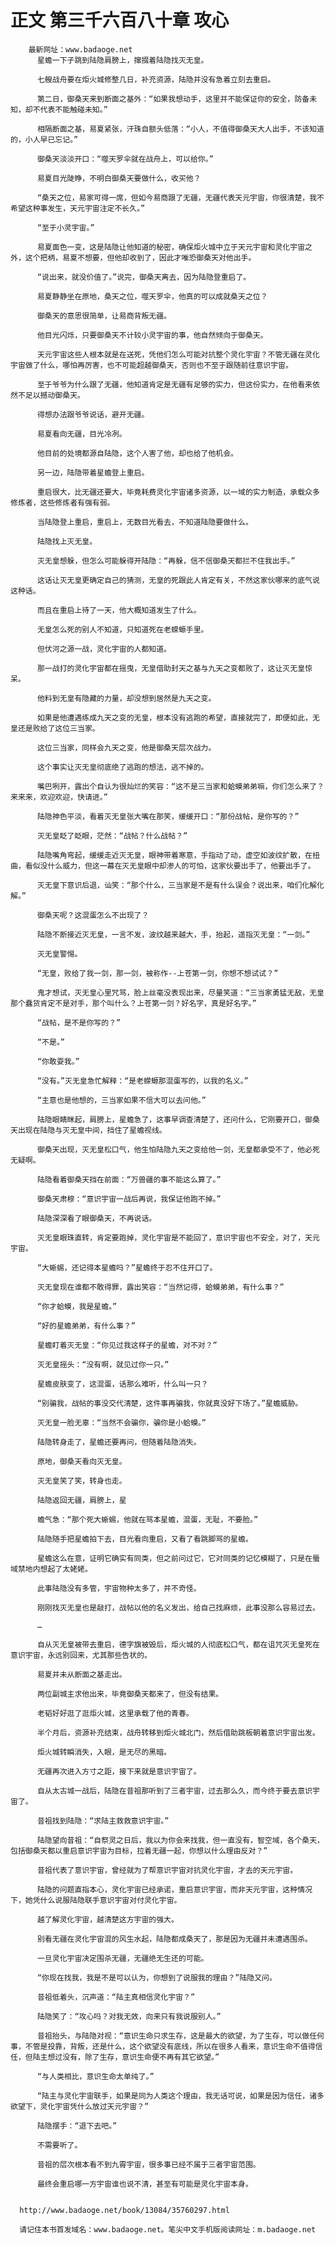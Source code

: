 # 正文 第三千六百八十章 攻心
        最新网址：www.badaoge.net
          星蟾一下子跳到陆隐肩膀上，撺掇着陆隐找灭无皇。
      
          七艘战舟要在炬火城修整几日，补充资源，陆隐并没有急着立刻去重启。
      
          第二日，御桑天来到断面之基外：“如果我想动手，这里并不能保证你的安全，防备未知，却不代表不能触碰未知。”
      
          相隔断面之基，易夏紧张，汗珠自额头低落：“小人，不值得御桑天大人出手，不该知道的，小人早已忘记。”
      
          御桑天淡淡开口：“噬天罗伞就在战舟上，可以给你。”
      
          易夏目光陡睁，不明白御桑天要做什么，收买他？
      
          “桑天之位，易家可得一席，但如今易商跟了无疆，无疆代表天元宇宙，你很清楚，我不希望这种事发生，天元宇宙注定不长久。”
      
          “至于小灵宇宙。”
      
          易夏面色一变，这是陆隐让他知道的秘密，确保炬火城中立于天元宇宙和灵化宇宙之外，这个把柄，易夏不想要，但他却收到了，因此才唯恐御桑天对他出手。
      
          “说出来，就没价值了。”说完，御桑天离去，因为陆隐登重启了。
      
          易夏静静坐在原地，桑天之位，噬天罗伞，他真的可以成就桑天之位？
      
          御桑天的意思很简单，让易商背叛无疆。
      
          他目光闪烁，只要御桑天不计较小灵宇宙的事，他自然倾向于御桑天。
      
          天元宇宙这些人根本就是在送死，凭他们怎么可能对抗整个灵化宇宙？不管无疆在灵化宇宙做了什么，哪怕再厉害，也不可能超越御桑天，否则也不至于跟随前往意识宇宙。
      
          至于爷爷为什么跟了无疆，他知道肯定是无疆有足够的实力，但这份实力，在他看来依然不足以撼动御桑天。
      
          得想办法跟爷爷说话，避开无疆。
      
          易夏看向无疆，目光冷冽。
      
          他目前的处境都源自陆隐，这个人害了他，却也给了他机会。
      
          另一边，陆隐带着星蟾登上重启。
      
          重启很大，比无疆还要大，毕竟耗费灵化宇宙诸多资源，以一域的实力制造，承载众多修炼者，这些修炼者有强有弱。
      
          当陆隐登上重启，重启上，无数目光看去，不知道陆隐要做什么。
      
          陆隐找上灭无皇。
      
          灭无皇想躲，但怎么可能躲得开陆隐：“再躲，信不信御桑天都拦不住我出手。”
      
          这话让灭无皇更确定自己的猜测，无皇的死跟此人肯定有关，不然这家伙哪来的底气说这种话。
      
          而且在重启上待了一天，他大概知道发生了什么。
      
          无皇怎么死的别人不知道，只知道死在老蝾螈手里。
      
          但伏河之源一战，灵化宇宙的人都知道。
      
          那一战打的灵化宇宙都在摇曳，无皇借助封天之基与九天之变都败了，这让灭无皇惊呆。
      
          他料到无皇有隐藏的力量，却没想到居然是九天之变。
      
          如果是他遭遇练成九天之变的无皇，根本没有逃跑的希望，直接就完了，即便如此，无皇还是败给了这位三当家。
      
          这位三当家，同样会九天之变，他是御桑天层次战力。
      
          这个事实让灭无皇彻底绝了逃跑的想法，逃不掉的。
      
          嘴巴咧开，露出个自认为很灿烂的笑容：“这不是三当家和蛤蟆弟弟嘛，你们怎么来了？来来来，欢迎欢迎，快请进。”
      
          陆隐神色平淡，看着灭无皇张大嘴在那笑，缓缓开口：“那份战帖，是你写的？”
      
          灭无皇眨了眨眼，茫然：“战帖？什么战帖？”
      
          陆隐嘴角弯起，缓缓走近灭无皇，眼神带着寒意，手指动了动，虚空如波纹扩散，在扭曲，看似没什么威力，但这一幕在灭无皇眼中却渗人的可怕，这家伙要出手了，他要出手了。
      
          灭无皇下意识后退，讪笑：“那个什么，三当家是不是有什么误会？说出来，咱们化解化解。”
      
          御桑天呢？这混蛋怎么不出现了？
      
          陆隐不断接近灭无皇，一言不发，波纹越来越大，手，抬起，遥指灭无皇：“一剑。”
      
          灭无皇警惕。
      
          “无皇，败给了我一剑，那一剑，被称作--上苍第一剑，你想不想试试？”
      
          鬼才想试，灭无皇心里咒骂，脸上丝毫没表现出来，尽量笑道：“三当家勇猛无敌，无皇那个蠢货肯定不是对手，那个叫什么？上苍第一剑？好名字，真是好名字。”
      
          “战帖，是不是你写的？”
      
          “不是。”
      
          “你敢耍我。”
      
          “没有。”灭无皇急忙解释：“是老蝾螈那混蛋写的，以我的名义。”
      
          “主意也是他想的，三当家如果不信大可以去问他。”
      
          陆隐眼睛眯起，肩膀上，星蟾急了，这事早调查清楚了，还问什么，它刚要开口，御桑天出现在陆隐与灭无皇中间，挡住了星蟾视线。
      
          御桑天出现，灭无皇松口气，他生怕陆隐九天之变给他一剑，无皇都承受不了，他必死无疑啊。
      
          陆隐看着御桑天挡在前面：“万兽疆的事不能这么算了。”
      
          御桑天肃穆：“意识宇宙一战后再说，我保证他跑不掉。”
      
          陆隐深深看了眼御桑天，不再说话。
      
          灭无皇眼珠直转，肯定要跑掉，灵化宇宙是不能回了，意识宇宙也不安全，对了，天元宇宙。
      
          “大蜥蜴，还记得本星蟾吗？”星蟾终于忍不住开口了。
      
          灭无皇现在谁都不敢得罪，露出笑容：“当然记得，蛤蟆弟弟，有什么事？”
      
          “你才蛤蟆，我是星蟾。”
      
          “好的星蟾弟弟，有什么事？”
      
          星蟾盯着灭无皇：“你见过我这样子的星蟾，对不对？”
      
          灭无皇摇头：“没有啊，就见过你一只。”
      
          星蟾皮肤变了，这混蛋，话那么难听，什么叫一只？
      
          “别骗我，战帖的事没交代清楚，这件事再骗我，你就真没好下场了。”星蟾威胁。
      
          灭无皇一脸无辜：“当然不会骗你，骗你是小蛤蟆。”
      
          陆隐转身走了，星蟾还要再问，但随着陆隐消失。
      
          原地，御桑天看向灭无皇。
      
          灭无皇笑了笑，转身也走。
      
          陆隐返回无疆，肩膀上，星
      
          蟾气急：“那个死大蜥蜴，他就在骂本星蟾，混蛋，无耻，不要脸。”
      
          陆隐随手把星蟾拍下去，目光看向重启，又看了看跳脚骂的星蟾。
      
          星蟾这么在意，证明它确实有同类，但之前问过它，它对同类的记忆模糊了，只是在蜃域禁地内想起了太姥姥。
      
          此事陆隐没有多管，宇宙物种太多了，并不奇怪。
      
          刚刚找灭无皇也是敲打，战帖以他的名义发出，给自己找麻烦，此事没那么容易过去。
      
          …
      
          自从灭无皇被带去重启，德字旗被毁后，炬火城的人彻底松口气，都在诅咒灭无皇死在意识宇宙，永远别回来，尤其那些告状的。
      
          易夏并未从断面之基走出。
      
          两位副城主求他出来，毕竟御桑天都来了，但没有结果。
      
          老韬好好逛了逛炬火城，这里承载了他的青春。
      
          半个月后，资源补充结束，战舟转移到炬火城北门，然后借助跳板朝着意识宇宙出发。
      
          炬火城转瞬消失，入眼，是无尽的黑暗。
      
          无疆再次进入方寸之距，接下来就是意识宇宙了。
      
          自从太古城一战后，陆隐在昔祖那听到了三者宇宙，过去那么久，而今终于要去意识宇宙了。
      
          昔祖找到陆隐：“求陆主救救意识宇宙。”
      
          陆隐望向昔祖：“自祭灵之日后，我以为你会来找我，但一直没有，智空域，各个桑天，包括御桑天都以重启意识宇宙为目标，拉着无疆一起，你想以什么理由反对？”
      
          昔祖代表了意识宇宙，曾经就为了帮意识宇宙对抗灵化宇宙，才去的天元宇宙。
      
          陆隐的问题直指本心，灵化宇宙已经承诺，重启意识宇宙，而非天元宇宙，这种情况下，她凭什么说服陆隐联手意识宇宙对付灵化宇宙。
      
          越了解灵化宇宙，越清楚这方宇宙的强大。
      
          别看无疆在灵化宇宙混的风生水起，陆隐都成桑天了，那是因为无疆并未遭遇围杀。
      
          一旦灵化宇宙决定围杀无疆，无疆绝无生还的可能。
      
          “你现在找我，我是不是可以认为，你想到了说服我的理由？”陆隐又问。
      
          昔祖低着头，沉声道：“陆主真相信灵化宇宙？”
      
          陆隐笑了：“攻心吗？对我无效，向来只有我说服别人。”
      
          昔祖抬头，与陆隐对视：“意识生命只求生存，这是最大的欲望，为了生存，可以做任何事，不管是投靠，背叛，还是什么，这个欲望没有底线，所以在很多人看来，意识生命不值得信任，但陆主想过没有，除了生存，意识生命便不再有其它欲望。”
      
          “与人类相比，意识生命太单纯了。”
      
          “陆主与灵化宇宙联手，如果是同为人类这个理由，我无话可说，如果是因为信任，诸多欲望下，灵化宇宙凭什么放过天元宇宙？”
      
          陆隐摆手：“退下去吧。”
      
          不需要听了。
      
          昔祖的层次根本看不到九霄宇宙，很多事已经不属于三者宇宙范围。
      
          最终会重启哪一方宇宙谁也说不清，甚至有可能是灵化宇宙本身。
      
      
      http://www.badaoge.net/book/13084/35760297.html
      
      请记住本书首发域名：www.badaoge.net。笔尖中文手机版阅读网址：m.badaoge.net